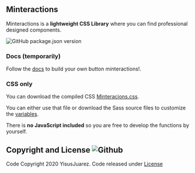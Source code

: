 ## Minteractions
Minteractions is a **lightweight CSS Library** where you can find professional designed components.

![GitHub package.json version](https://img.shields.io/github/package-json/v/YisusJuarez/Minteractions)
### Docs (**temporarily**)
Follow the [docs](https://yisusjuarez.github.io/Minteractions/) to build your own button minteractions!.

### CSS only
You can download the compiled CSS [Minteracions.css](https://github.com/YisusJuarez/Minteractions/blob/master/css/minteractions.css). 

You can either use that file or download the Sass source files to customize the [variables](https://github.com/YisusJuarez/Minteractions/blob/master/sass/basics/_vars.scss).

There is **no JavaScript included** so you are free to develop the functions by yourself.

## Copyright and License ![Github](https://img.shields.io/github/license/YisusJuarez/Minteractions?logo=Github)

Code Copyright 2020 YisusJuarez. Code released under [License](https://github.com/YisusJuarez/Minteractions/blob/master/LICENSE.md)
